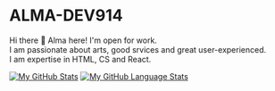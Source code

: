 # ALMA-DEV914
Hi there 👋 Alma here! I'm open for work. <br>
I am passionate about arts, good srvices and great user-experienced.<br> 
I am expertise in HTML, CS and React.

[![My GitHub Stats](https://github-readme-stats.vercel.app/api/?username=alma-dev914&count_private=true&theme=tokyonight&showicons=true)]()
[![My GitHub Language Stats](https://github-readme-stats.vercel.app/api/top-langs/?username=alma-dev914&langs_count=5&theme=tokyonight)]()
